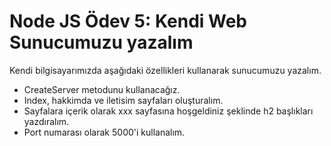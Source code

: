 # Node JS Ödev 5: Kendi Web Sunucumuzu yazalım

Kendi bilgisayarımızda aşağıdaki özellikleri kullanarak sunucumuzu yazalım.

- CreateServer metodunu kullanacağız.
- Index, hakkimda ve iletisim sayfaları oluşturalım.
- Sayfalara içerik olarak xxx sayfasına hoşgeldiniz şeklinde h2 başlıkları yazdıralım.
- Port numarası olarak 5000'i kullanalım.
